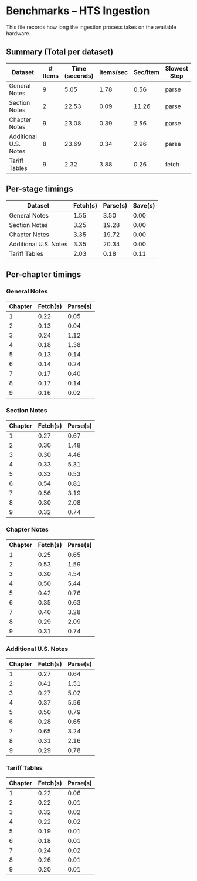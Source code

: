 # Benchmarks – HTS Ingestion

This file records how long the ingestion process takes on the available hardware.

## Summary (Total per dataset)

| Dataset              | # Items | Time (seconds) | Items/sec | Sec/Item | Slowest Step |
|----------------------|---------|----------------|-----------|----------|--------------|
| General Notes        |     9 |       5.05 |      1.78 |      0.56 | parse        |
| Section Notes        |     2 |      22.53 |      0.09 |     11.26 | parse        |
| Chapter Notes        |     9 |      23.08 |      0.39 |      2.56 | parse        |
| Additional U.S. Notes |     8 |      23.69 |      0.34 |      2.96 | parse        |
| Tariff Tables        |     9 |       2.32 |      3.88 |      0.26 | fetch        |

## Per-stage timings

| Dataset              | Fetch(s) | Parse(s) | Save(s) |
|----------------------|----------|----------|---------|
| General Notes        |     1.55 |     3.50 |    0.00 |
| Section Notes        |     3.25 |    19.28 |    0.00 |
| Chapter Notes        |     3.35 |    19.72 |    0.00 |
| Additional U.S. Notes |     3.35 |    20.34 |    0.00 |
| Tariff Tables        |     2.03 |     0.18 |    0.11 |

## Per-chapter timings

### General Notes

| Chapter | Fetch(s) | Parse(s) |
|---------|----------|----------|
|       1 |     0.22 |     0.05 |
|       2 |     0.13 |     0.04 |
|       3 |     0.24 |     1.12 |
|       4 |     0.18 |     1.38 |
|       5 |     0.13 |     0.14 |
|       6 |     0.14 |     0.24 |
|       7 |     0.17 |     0.40 |
|       8 |     0.17 |     0.14 |
|       9 |     0.16 |     0.02 |

### Section Notes

| Chapter | Fetch(s) | Parse(s) |
|---------|----------|----------|
|       1 |     0.27 |     0.67 |
|       2 |     0.30 |     1.48 |
|       3 |     0.30 |     4.46 |
|       4 |     0.33 |     5.31 |
|       5 |     0.33 |     0.53 |
|       6 |     0.54 |     0.81 |
|       7 |     0.56 |     3.19 |
|       8 |     0.30 |     2.08 |
|       9 |     0.32 |     0.74 |

### Chapter Notes

| Chapter | Fetch(s) | Parse(s) |
|---------|----------|----------|
|       1 |     0.25 |     0.65 |
|       2 |     0.53 |     1.59 |
|       3 |     0.30 |     4.54 |
|       4 |     0.50 |     5.44 |
|       5 |     0.42 |     0.76 |
|       6 |     0.35 |     0.63 |
|       7 |     0.40 |     3.28 |
|       8 |     0.29 |     2.09 |
|       9 |     0.31 |     0.74 |

### Additional U.S. Notes

| Chapter | Fetch(s) | Parse(s) |
|---------|----------|----------|
|       1 |     0.27 |     0.64 |
|       2 |     0.41 |     1.51 |
|       3 |     0.27 |     5.02 |
|       4 |     0.37 |     5.56 |
|       5 |     0.50 |     0.79 |
|       6 |     0.28 |     0.65 |
|       7 |     0.65 |     3.24 |
|       8 |     0.31 |     2.16 |
|       9 |     0.29 |     0.78 |

### Tariff Tables

| Chapter | Fetch(s) | Parse(s) |
|---------|----------|----------|
|       1 |     0.22 |     0.06 |
|       2 |     0.22 |     0.01 |
|       3 |     0.32 |     0.02 |
|       4 |     0.22 |     0.02 |
|       5 |     0.19 |     0.01 |
|       6 |     0.18 |     0.01 |
|       7 |     0.24 |     0.02 |
|       8 |     0.26 |     0.01 |
|       9 |     0.20 |     0.01 |

